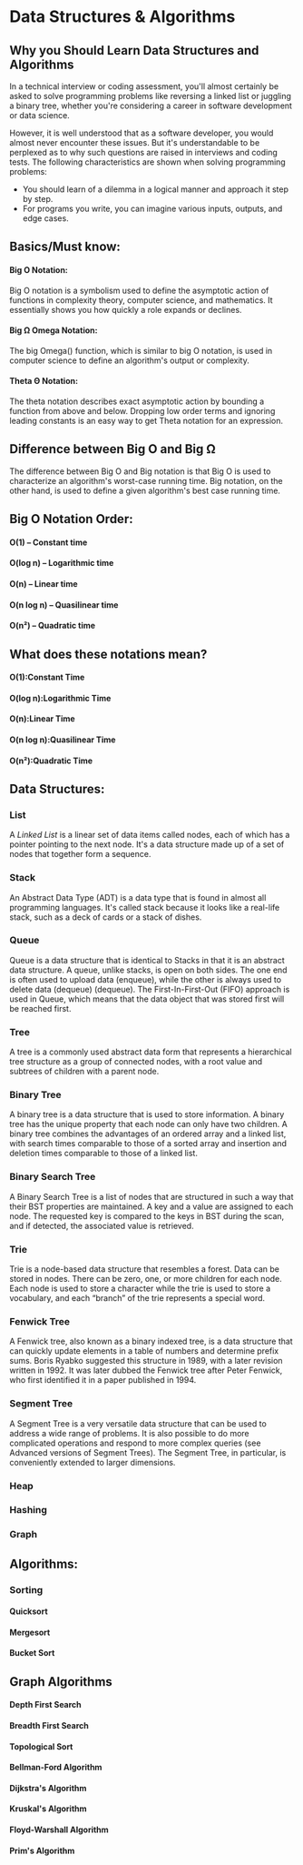 # Data Structures & Algorithms

## Why you Should Learn Data Structures and Algorithms
In a technical interview or coding assessment, you'll almost certainly be asked to solve programming problems like reversing a linked list or juggling a binary tree, whether you're considering a career in software development or data science.

However, it is well understood that as a software developer, you would almost never encounter these issues. But it's understandable to be perplexed as to why such questions are raised in interviews and coding tests. The following characteristics are shown when solving programming problems:

* You should learn of a dilemma in a logical manner and approach it step by step.
* For programs you write, you can imagine various inputs, outputs, and edge cases.
## Basics/Must know:

#### Big O Notation: 
Big O notation is a symbolism used to define the asymptotic action of functions in complexity theory, computer science, and mathematics. It essentially shows you how quickly a role expands or declines.

#### Big Ω Omega Notation:
The big Omega() function, which is similar to big O notation, is used in computer science to define an algorithm's output or complexity.

#### Theta Θ Notation:
The theta notation describes exact asymptotic action by bounding a function from above and below. Dropping low order terms and ignoring leading constants is an easy way to get Theta notation for an expression.


## Difference between Big O and Big Ω
The difference between Big O and Big notation is that Big O is used to characterize an algorithm's worst-case running time. Big notation, on the other hand, is used to define a given algorithm's best case running time.

## Big O Notation Order:
#### O(1) – Constant time
#### O(log n) – Logarithmic time
#### O(n) – Linear time
#### O(n log n) – Quasilinear time
#### O(n²) – Quadratic time

## What does these notations mean?

#### O(1):Constant Time

#### O(log n):Logarithmic Time

#### O(n):Linear Time

#### O(n log n):Quasilinear Time

#### O(n²):Quadratic Time

## Data Structures:

### List
A *Linked List* is a linear set of data items called nodes, each of which has a pointer pointing to the next node. It's a data structure made up of a set of nodes that together form a sequence.

### Stack
An Abstract Data Type (ADT) is a data type that is found in almost all programming languages. It's called stack because it looks like a real-life stack, such as a deck of cards or a stack of dishes.

### Queue
Queue is a data structure that is identical to Stacks in that it is an abstract data structure. A queue, unlike stacks, is open on both sides. The one end is often used to upload data (enqueue), while the other is always used to delete data (dequeue) (dequeue). The First-In-First-Out (FIFO) approach is used in Queue, which means that the data object that was stored first will be reached first.

### Tree
A tree is a commonly used abstract data form that represents a hierarchical tree structure as a group of connected nodes, with a root value and subtrees of children with a parent node.

### Binary Tree
A binary tree is a data structure that is used to store information. A binary tree has the unique property that each node can only have two children. A binary tree combines the advantages of an ordered array and a linked list, with search times comparable to those of a sorted array and insertion and deletion times comparable to those of a linked list.

### Binary Search Tree
A Binary Search Tree is a list of nodes that are structured in such a way that their BST properties are maintained. A key and a value are assigned to each node. The requested key is compared to the keys in BST during the scan, and if detected, the associated value is retrieved.

### Trie
Trie is a node-based data structure that resembles a forest. Data can be stored in nodes. There can be zero, one, or more children for each node. Each node is used to store a character while the trie is used to store a vocabulary, and each “branch” of the trie represents a special word.

### Fenwick Tree
A Fenwick tree, also known as a binary indexed tree, is a data structure that can quickly update elements in a table of numbers and determine prefix sums. 
Boris Ryabko suggested this structure in 1989, with a later revision written in 1992. 
It was later dubbed the Fenwick tree after Peter Fenwick, who first identified it in a paper published in 1994.

### Segment Tree
A Segment Tree is a very versatile data structure that can be used to address a wide range of problems. It is also possible to do more complicated operations and respond to more complex queries (see Advanced versions of Segment Trees). The Segment Tree, in particular, is conveniently extended to larger dimensions.

### Heap

### Hashing

### Graph

## Algorithms:

### Sorting

#### Quicksort

#### Mergesort

#### Bucket Sort

## Graph Algorithms

#### Depth First Search

#### Breadth First Search

#### Topological Sort

#### Bellman-Ford Algorithm

#### Dijkstra's Algorithm

#### Kruskal's Algorithm

#### Floyd-Warshall Algorithm

#### Prim's Algorithm
